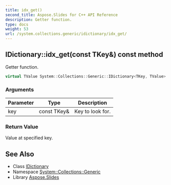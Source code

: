 ```yaml
---
title: idx_get()
second_title: Aspose.Slides for C++ API Reference
description: Getter function.
type: docs
weight: 53
url: /system.collections.generic/idictionary/idx_get/
---
```

## IDictionary::idx_get(const TKey\&) const method


Getter function.

```cpp
virtual TValue System::Collections::Generic::IDictionary<TKey, TValue>::idx_get(const TKey &key) const =0
```


### Arguments

| Parameter | Type | Description |
| --- | --- | --- |
| key | const TKey\& | Key to look for. |

### Return Value

Value at specified key.

## See Also

* Class [IDictionary](../)
* Namespace [System::Collections::Generic](../../)
* Library [Aspose.Slides](../../../)